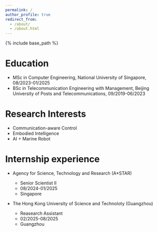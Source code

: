 ```yaml
---
permalink: /
author_profile: true
redirect_from: 
  - /about/
  - /about.html
---
```

{% include base_path %}

Education
======
* MSc in Computer Engineering, National University of Singapore, 08/2023-01/2025
* BSc in Telecommunication Engineering with Management, Beijing University of Posts and Telecommunications, 09/2019-06/2023

Research Interests
======
* Communication-aware Control
* Embodied Intelligence
* AI + Marine Robot

Internship experience
======
* Agency for Science, Technology and Research (A*STAR)
  * Senior Scientist II
  * 08/2024-01/2025
  * Singapore

* The Hong Kong University of Science and Technoloty (Guangzhou)
  * Reasearch Assistant
  * 02/2025-08/2025
  * Guangzhou
